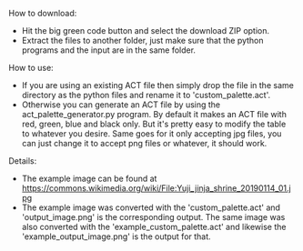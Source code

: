 How to download:
  - Hit the big green code button and select the download ZIP option.
  - Extract the files to another folder, just make sure that the python programs and the input are in the same folder.

How to use:
  - If you are using an existing ACT file then simply drop the file in the same directory as the python files and rename it to 'custom_palette.act'.
  - Otherwise you can generate an ACT file by using the act_palette_generator.py program. By default it makes an ACT file with red, green, blue and black only.
    But it's pretty easy to modify the table to whatever you desire. Same goes for it only accepting jpg files, you can just change it to accept png files or whatever, it should work.

Details:
  - The example image can be found at https://commons.wikimedia.org/wiki/File:Yuji_jinja_shrine_20190114_01.jpg
  - The example image was converted with the 'custom_palette.act' and 'output_image.png' is the corresponding output.
    The same image was also converted with the 'example_custom_palette.act' and likewise the 'example_output_image.png' is the output for that.
